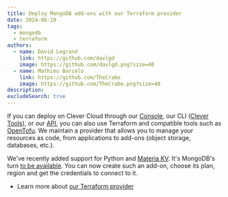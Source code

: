 ```yaml
---
title: Deploy MongoDB add-ons with our Terraform provider
date: 2024-06-10
tags:
  - mongodb
  - terraform
authors:
  - name: David Legrand
    link: https://github.com/davlgd
    image: https://github.com/davlgd.png?size=40
  - name: Mathieu Barcelo
    link: https://github.com/TheCrabe
    image: https://github.com/TheCrabe.png?size=40
description:
excludeSearch: true
---
```


If you can deploy on Clever Cloud through our [Console](https://console.clever-cloud.com), our CLI ([Clever Tools](https://github.com/CleverCloud/clever-tools)), or our [API](/api/), you can also use Terraform and compatible tools such as [OpenTofu](https://opentofu.org/). We maintain a provider that allows you to manage your resources as code, from applications to add-ons (object storage, databases, etc.).

We've recently added support for Python and [Materia KV](../../doc/addons/materia-kv/). It's MongoDB's turn [to be available](https://registry.terraform.io/providers/CleverCloud/clevercloud/latest/docs/resources/mongodb). You can now create such an add-on, choose its plan, region and get the credentials to connect to it.

* Learn more about [our Terraform provider](https://registry.terraform.io/providers/CleverCloud/clevercloud/latest/docs)
